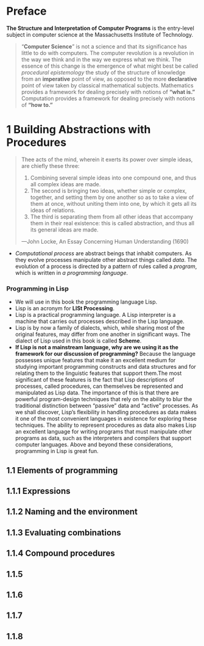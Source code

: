 # Preface
**The Structure and Interpretation of Computer Programs**
is the entry-level subject in computer science at the Massachusetts Institute of Technology. 

>“**Computer Science**” is not a science and that its significance has little to do with computers. The computer revolution is a revolution in the way we think and in the way we express what we think. The essence of this change is the emergence of what might best be called *procedural epistemology* the study of the structure of knowledge from an **imperative** point of view, as opposed to the more **declarative** point of view taken by classical mathematical subjects. Mathematics provides a framework for dealing precisely with notions of **“what is.”** Computation provides a framework for dealing precisely with notions of **“how to.”**

# 1 Building Abstractions with Procedures
>Thee acts of the mind, wherein it exerts its power over simple ideas, are chiefly these three: 
>1. Combining several simple ideas into one compound one, and thus all complex ideas are made. 
>2. The second is bringing two ideas, whether simple or complex, together, and setting them by one another so as to take a view of them at once, without uniting them into one, by which it gets all its ideas of relations. 
>3. The third is separating them from all other ideas that accompany them in their real existence: this is called abstraction, and thus all its general ideas are made.
>
>—John Locke, An Essay Concerning Human Understanding (1690)

- *Computational process* are abstract beings that inhabit computers. As they evolve processes manipulate other abstract things called *data*. The evolution of a process is directed by a pattern of rules called a *program*, which is written in *a programming language*.
### Programming in Lisp
- We will use in this book the programming language Lisp. 
- Lisp is an acronym for **LISt Processing**.
- Lisp is a practical programming language. A Lisp interpreter is a machine that carries out processes described in the Lisp language. 
- Lisp is by now a family of dialects, which, while sharing most of the original features, may differ from one another in significant
ways. The dialect of Lisp used in this book is called **Scheme**.
- **If Lisp is not a mainstream language, why are we using it as the framework for our discussion of programming?** Because the language possesses unique features that make it an excellent medium for studying important programming constructs and data structures and for relating them to the linguistic features that support them.The most significant of these features is the fact that Lisp descriptions of processes, called procedures, can themselves be represented and manipulated as Lisp data. The importance of this is that there are powerful program-design techniques that rely on the ability to blur the traditional distinction between “passive” data and “active” processes. As we shall discover, Lisp’s flexibility in handling procedures as data makes it one of the most convenient languages in existence for exploring these techniques. The ability to represent procedures as data also makes Lisp an excellent language for writing programs that must manipulate other programs as data, such as the interpreters and compilers that support computer languages. Above and beyond these considerations, programming in Lisp is great fun.

## 1.1 Elements of programming
## 1.1.1 Expressions
## 1.1.2 Naming and the environment
## 1.1.3 Evaluating combinations
## 1.1.4 Compound procedures
## 1.1.5
## 1.1.6
## 1.1.7
## 1.1.8

